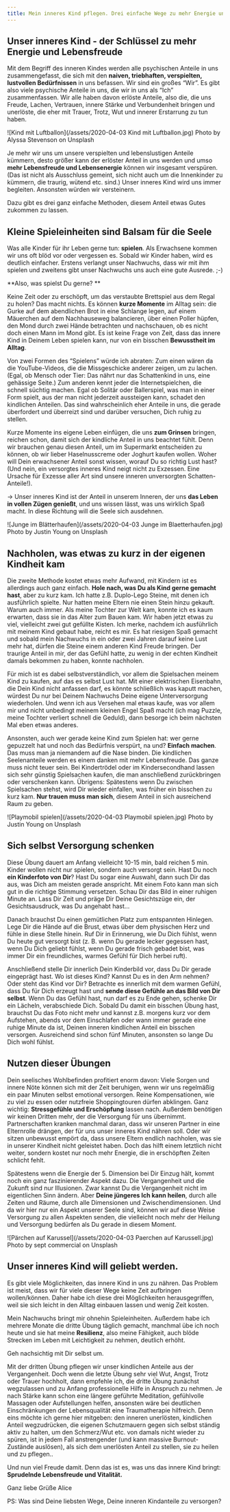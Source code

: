 ```yaml
---
title: Mein inneres Kind pflegen. Drei einfache Wege zu mehr Energie und Lebensfreude
---
```


## Unser inneres Kind - der Schlüssel zu mehr Energie und Lebensfreude
Mit dem Begriff des inneren Kindes werden alle psychischen Anteile in uns zusammengefasst, die sich mit den **naiven, triebhaften, verspielten, lustvollen Bedürfnissen** in uns befassen. Wir sind ein großes “Wir”. Es gibt also viele psychische Anteile in uns, die wir in uns als “Ich” zusammenfassen. Wir alle haben davon erlöste Anteile, also die, die uns Freude, Lachen, Vertrauen, innere Stärke und Verbundenheit bringen und unerlöste, die eher mit Trauer, Trotz, Wut und innerer Erstarrung zu tun haben. 

![Kind mit Luftballon](/assets/2020-04-03 Kind mit Luftballon.jpg) 
Photo by Alyssa Stevenson on Unsplash

Je mehr wir uns um unsere verspielten und lebenslustigen Anteile kümmern, desto größer kann der erlöster Anteil in uns werden und umso **mehr Lebensfreude und Lebensenergie** können wir insgesamt verspüren. (Das ist nicht als Ausschluss gemeint, sich nicht auch um die Innenkinder zu kümmern, die traurig, wütend etc. sind.) Unser inneres Kind wird uns immer begleiten. Ansonsten würden wir versteinern. 

Dazu gibt es drei ganz einfache Methoden, diesem Anteil etwas Gutes zukommen zu lassen.

## Kleine Spieleinheiten sind Balsam für die Seele
Was alle Kinder für ihr Leben gerne tun: **spielen**. Als Erwachsene kommen wir uns oft blöd vor oder vergessen es. Sobald wir Kinder haben, wird es deutlich einfacher. Erstens verlangt unser Nachwuchs, dass wir mit ihm spielen und zweitens gibt unser Nachwuchs uns auch eine gute Ausrede. ;-) 

**Also, was spielst Du gerne? **

Keine Zeit oder zu erschöpft, um das verstaubte Brettspiel aus dem Regal zu holen? Das macht nichts. Es können **kurze Momente** im Alltag sein: die Gurke auf dem abendlichen Brot in eine Schlange legen, auf einem Mäuerchen auf dem Nachhauseweg balancieren, über einen Poller hüpfen, den Mond durch zwei Hände betrachten und nachschauen, ob es nicht doch einen Mann im Mond gibt. Es ist keine Frage von Zeit, dass das innere Kind in Deinem Leben spielen kann, nur von ein bisschen **Bewusstheit im Alltag**. 

Von zwei Formen des “Spielens” würde ich abraten: Zum einen wären da die YouTube-Videos, die die Missgeschicke anderer zeigen, um zu lachen. (Egal, ob Mensch oder Tier: Das nährt nur das Schattenkind in uns, eine gehässige Seite.) Zum anderen kennt jeder die Internetspielchen, die schnell süchtig machen. Egal ob Solitär oder Ballerspiel, was man in einer Form spielt, aus der man nicht jederzeit aussteigen kann, schadet den kindlichen Anteilen. Das sind wahrscheinlich eher Anteile in uns, die gerade überfordert und überreizt sind und darüber versuchen, Dich ruhig zu stellen. 

Kurze Momente ins eigene Leben einfügen, die uns **zum Grinsen** bringen, reichen schon, damit sich der kindliche Anteil in uns beachtet fühlt. Denn wir brauchen genau diesen Anteil, um im Supermarkt entscheiden zu können, ob wir lieber Haselnusscreme oder Joghurt kaufen wollen. Woher will Dein erwachsener Anteil sonst wissen, worauf Du so richtig Lust hast? (Und nein, ein versorgtes inneres Kind neigt nicht zu Exzessen. Eine Ursache für Exzesse aller Art sind unsere inneren unversorgten Schatten-Anteile!). 

→ Unser inneres Kind ist der Anteil in unserem Inneren, der uns **das Leben in vollen Zügen genießt**, und uns wissen lässt, was uns wirklich Spaß macht. In diese Richtung will die Seele sich ausdehnen. 

![Junge im Blätterhaufen](/assets/2020-04-03 Junge im Blaetterhaufen.jpg) 
Photo by Justin Young on Unsplash

## Nachholen, was etwas zu kurz in der eigenen Kindheit kam
Die zweite Methode kostet etwas mehr Aufwand, mit Kindern ist es allerdings auch ganz einfach. **Hole nach, was Du als Kind gerne gemacht hast**, aber zu kurz kam. Ich hatte z.B. Duplo-Lego Steine, mit denen ich ausführlich spielte. Nur hatten meine Eltern nie einen Stein hinzu gekauft. Warum auch immer. Als meine Tochter zur Welt kam, konnte ich es kaum erwarten, dass sie in das Alter zum Bauen kam. Wir haben jetzt etwas zu viel, vielleicht zwei gut gefüllte Kisten. Ich merke, nachdem ich ausführlich mit meinem Kind  gebaut habe, reicht es mir. Es hat riesigen Spaß gemacht und sobald mein Nachwuchs in ein oder zwei Jahren darauf keine Lust mehr hat, dürfen die Steine einem anderen Kind Freude bringen. Der traurige Anteil in mir, der das Gefühl hatte, zu wenig in der echten Kindheit damals bekommen zu haben, konnte nachholen. 

Für mich ist es dabei selbstverständlich, vor allem die Spielsachen meinem Kind zu kaufen, auf das es selbst Lust hat. Mit einer elektrischen Eisenbahn, die Dein Kind nicht anfassen darf, es könnte schließlich was kaputt machen, würdest Du nur bei Deinem Nachwuchs Deine eigene Unterversorgung wiederholen. Und wenn ich aus Versehen mal etwas kaufe, was vor allem mir und nicht unbedingt meinem kleinen Engel Spaß macht (ich mag Puzzle, meine Tochter verliert schnell die Geduld), dann besorge ich beim nächsten Mal eben etwas anderes. 

Ansonsten, auch wer gerade keine Kind zum Spielen hat: wer gerne gepuzzelt hat und noch das Bedürfnis verspürt, na und? **Einfach machen**. Das muss man ja niemandem auf die Nase binden. Die kindlichen Seelenanteile werden es einem danken mit mehr Lebensfreude. Das ganze muss nicht teuer sein. Bei Kindertrödel oder im Kindersecondhand lassen sich sehr günstig Spielsachen kaufen, die man anschließend zurückbringen oder verschenken kann. Übrigens: Spätestens wenn Du zwischen Spielsachen stehst, wird Dir wieder einfallen, was früher ein bisschen zu kurz kam. **Nur trauen muss man sich**, diesem Anteil in sich ausreichend Raum zu geben. 

![Playmobil spielen](/assets/2020-04-03 Playmobil spielen.jpg) 
Photo by Justin Young on Unsplash

## Sich selbst Versorgung schenken
Diese Übung dauert am Anfang vielleicht 10-15 min, bald reichen 5 min. Kinder wollen nicht nur spielen, sondern auch versorgt sein. Hast Du noch **ein Kinderfoto von Dir**? Hast Du sogar eine Auswahl, dann such Dir das aus, was Dich am meisten gerade anspricht. Mit einem Foto kann man sich gut in die richtige Stimmung versetzen. Schau Dir das Bild in einer ruhigen Minute an. Lass Dir Zeit und präge Dir Deine Gesichtszüge ein, der Gesichtsausdruck, was Du angehabt hast...

Danach brauchst Du einen gemütlichen Platz zum entspannten Hinlegen. Lege Dir die Hände auf die Brust, etwas über dem physischen Herz und fühle in diese Stelle hinein. Ruf Dir in Erinnerung, wie Du Dich fühlst, wenn Du heute gut versorgt bist (z. B. wenn Du gerade lecker gegessen hast, wenn Du Dich geliebt fühlst, wenn Du gerade frisch gebadet bist, was immer Dir ein freundliches, warmes Gefühl für Dich herbei ruft). 

Anschließend stelle Dir innerlich Dein Kinderbild vor, dass Du Dir gerade eingeprägt hast. Wo ist dieses Kind? Kannst Du es in den Arm nehmen? Oder steht das Kind vor Dir? Betrachte es innerlich mit dem warmen Gefühl, dass Du für Dich erzeugt hast und **sende diese Gefühle an das Bild von Dir selbst**. Wenn Du das Gefühl hast, nun darf es zu Ende gehen, schenke Dir ein Lächeln, verabschiede Dich. Sobald Du damit ein bisschen Übung hast, brauchst Du das Foto nicht mehr und kannst z.B. morgens kurz vor dem Aufstehen, abends vor dem Einschlafen oder wann immer gerade eine ruhige Minute da ist, Deinen inneren kindlichen Anteil ein bisschen versorgen. Ausreichend sind schon fünf Minuten, ansonsten so lange Du Dich wohl fühlst. 

## Nutzen dieser Übungen
Dein seelisches Wohlbefinden profitiert enorm davon: Viele Sorgen und innere Nöte können sich mit der Zeit beruhigen, wenn wir uns regelmäßig ein paar Minuten selbst emotional versorgen. Reine Kompensationen, wie zu viel zu essen oder nutzfreie Shoppingtouren dürfen abklingen. Ganz wichtig: **Stressgefühle und Erschöpfung** lassen nach. Außerdem benötigen wir keinen Dritten mehr, der die Versorgung für uns übernimmt. Partnerschaften kranken manchmal daran, dass wir unseren Partner in eine Elternrolle drängen, der für uns unser inneres Kind nähren soll. Oder wir sitzen unbewusst empört da, dass unsere Eltern endlich nachholen, was sie in unserer Kindheit nicht geleistet haben. Doch das hilft einem letztlich nicht weiter, sondern kostet nur noch mehr Energie, die in erschöpften Zeiten schlicht fehlt. 

Spätestens wenn die Energie der 5. Dimension bei Dir Einzug hält, kommt noch ein ganz faszinierender Aspekt dazu. Die Vergangenheit und die Zukunft sind nur Illusionen. Zwar kannst Du die Vergangenheit nicht im eigentlichen Sinn ändern. Aber **Deine jüngeres Ich kann heilen**, durch alle Zeiten und Räume, durch alle Dimensionen und Zwischendimensionen. Und da wir hier nur ein Aspekt unserer Seele sind, können wir auf diese Weise Versorgung zu allen Aspekten senden, die vielleicht noch mehr der Heilung und Versorgung bedürfen als Du gerade in diesem Moment. 

![Pärchen auf Karussel](/assets/2020-04-03 Paerchen auf Karussell.jpg) 
Photo by sept commercial on Unsplash


## Unser inneres Kind will geliebt werden.
Es gibt viele Möglichkeiten, das innere Kind in uns zu nähren. Das Problem ist meist, dass wir für viele dieser Wege keine Zeit aufbringen wollen/können. Daher habe ich diese drei Möglichkeiten herausgegriffen, weil sie sich leicht in den Alltag einbauen lassen und wenig Zeit kosten. 

Mein Nachwuchs bringt mir ohnehin Spieleinheiten. Außerdem habe ich mehrere Monate die dritte Übung täglich gemacht, manchmal übe ich noch heute und sie hat meine **Resilienz**, also meine Fähigkeit, auch blöde Strecken im Leben mit Leichtigkeit zu nehmen, deutlich erhöht. 

Geh nachsichtig mit Dir selbst um.

Mit der dritten Übung pflegen wir unser kindlichen Anteile aus der Vergangenheit. 
Doch wenn die letzte Übung sehr viel Wut, Angst, Trotz oder Trauer hochholt, dann empfehle ich, die dritte Übung zunächst wegzulassen und zu Anfang professionelle Hilfe in Anspruch zu nehmen. Je nach Stärke kann schon eine längere geführte Meditation, gefühlvolle Massagen oder Aufstellungen helfen, ansonsten wäre bei deutlichen Einschränkungen der Lebensqualität eine Traumatherapie hilfreich. Denn eins möchte ich gerne hier mitgeben: den inneren unerlösten, kindlichen Anteil wegzudrücken, die eigenen Schutzmauern gegen sich selbst ständig aktiv zu halten, um den Schmerz/Wut etc. von damals nicht wieder zu spüren, ist in jedem Fall anstrengender (und kann massive Burnout-Zustände auslösen), als sich dem unerlösten Anteil zu stellen, sie zu heilen und zu pflegen.. 

Und nun viel Freude damit. Denn das ist es, was uns das innere Kind bringt: 
**Sprudelnde Lebensfreude und Vitalität.**

Ganz liebe Grüße
Alice

PS: Was sind Deine liebsten Wege, Deine inneren Kindanteile zu versorgen?
